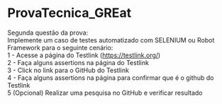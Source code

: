 # ProvaTecnica_GREat
Segunda questão da prova:
<br>
Implemente um caso de testes automatizado com SELENIUM ou Robot Framework para o seguinte cenário:<br>
1 - Acesse a página do Testlink (https://testlink.org/) <br>
2 - Faça alguns assertions na página do Testlink<br>
3 - Click no link para o GitHub do Testlink<br>
4 - Faça alguns assertions na página para confirmar que é o github do Testlink<br>
5 (Opcional) Realizar uma pesquisa no GitHub e verificar resultado<br>


